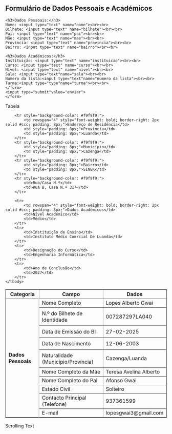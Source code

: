 <form>
    <h2>Formulário de Dados Pessoais e Académicos</h2>

    <h3>Dados Pessoais:</h3>
    Nome: <input type="text" name="nome"><br><br>
    Bilhete: <input type="text" name="bilhete"><br><br>
    Pai: <input type="text" name="pai"><br><br>
    Mãe: <input type="text" name="mae"><br><br>
    Província: <input type="text" name="provincia"><br><br>
    Bairro: <input type="text" name="bairro"><br><br>

    <h3>Dados Académicos:</h3>
    Instituição: <input type="text" name="instituicao"><br><br>
    Curso: <input type="text" name="curso"><br><br>
    Nível: <input type="text" name="nivel"><br><br>
    Sala: <input type="text"name="sala"><br><br>
    Numero da lista:<input type="text"name="numero da lista"><br><br> 
    Turma:<input type="type"name="turma"><br><br>
    </form>
    <input type="submit"value="enviar">
    </form>



<table border="1" 
    <td>
        Tabela
    </caption>
    <thead>
        <tr>
            <th>Categoria</th>
            <th>Campo</th>
            <th>Dados</th>
        </tr>
    </thead>
    <tbody>
        <tr>
            <td rowspan="10" style="font-weight: bold; border-right: 2px solid #ccc; padding: 8px;">Dados Pessoais</td>
            <td>Nome Completo</td>
            <td>Lopes Alberto Gwai</td>
        </tr>
        <tr>
            <td style="padding: 8px;">N.º do Bilhete de Identidade</td>
            <td style="padding: 8px;">007287297LA040</td>
        </tr>
        <tr>
            <td style="padding: 8px;">Data de Emissão do BI</td>
            <td style="padding: 8px;">27-02-2025</td>
        </tr>
        <tr>
            <td style="padding: 8px;">Data de Nascimento</td>
            <td style="padding: 8px;">12-06-2003</td>
        </tr>
        <tr>
            <td style="padding: 8px;">Naturalidade (Município/Província)</td>
            <td style= <td>Cazenga/Luanda</td>
        </tr>
        <tr>
            <td>Nome Completo da Mãe</td>
            <td>Teresa Avelina Alberto</td>
        </tr>
        <tr>
            <td>Nome Completo do Pai</td>
            <td> Afonso Gwai</td>
        </tr>
        <tr>
            <td>Estado Civil</td>
            <td>Solteiro</td>
        </tr>
        <tr>
            <td>Contacto Principal (Telefone)</td>
            <td>937361599</td>
        </tr>
        <tr>
            <td>E-mail</td>
            <td>lopesgwai3@gmail.com</td>
        </tr>

        <tr style="background-color: #f9f9f9;">
            <td rowspan="4" style="font-weight: bold; border-right: 2px solid #ccc; padding: 8px;">Endereço de Residência</td>
            <td style="padding: 8px;">Província</td>
            <td style="padding: 8px;">Luanda</td>
        </tr>
        <tr style="background-color: #f9f9f9;">
            <td style="padding: 8px;">Município</td>
            <td style="padding: 8px;">Cazenga</td>
        </tr>
        <tr style="background-color: #f9f9f9;">
            <td style="padding: 8px;">Bairro</td>
            <td style="padding: 8px;">SINEK</td>
        </tr>
        <tr style="background-color: #f9f9f9;">
            <td>Rua/Casa N.º</td>
            <td>Rua B, Casa N.º 317</td>
        </tr>

        <tr>
            <td rowspan="4" style="font-weight: bold; border-right: 2px solid #ccc; padding: 8px;">Dados Académicos</td>
            <td>Nível Académico</td>
            <td>Médio</td>
        </tr>
        <tr>
            <td>Instituição de Ensino</td>
            <td>Instituto Médio Comrcial De Luanda</td>
        </tr>
        <tr>
            <td>Designação do Curso</td>
            <td>Engenharia Informática</td>
        </tr>
        <tr>
            <td>Ano de Conclusão</td>
            <td>2027</td>
        </tr>
    </tbody>
</table>Scrolling Text